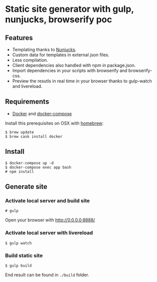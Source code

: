 # Static site generator with gulp, nunjucks, browserify poc

## Features

* Templating thanks to [Nunjucks](https://mozilla.github.io/nunjucks/).
* Custom data for templates in external json files.
* Less compilation.
* Client dependencies also handled with npm in package.json.
* Import dependencies in your scripts with browserify and browserify-css.
* Preview the resutls in real time in your browser thanks to gulp-watch and livereload.


## Requirements

* [Docker](https://docs.docker.com/engine/) and [docker-compose](https://docs.docker.com/compose/)

Install this prerequisites on OSX with [homebrew](https://brew.sh/index_fr):

```
$ brew update
$ brew cask install docker
```


## Install

```
$ docker-compose up -d
$ docker-compose exec app bash
# npm install
```

## Generate site

### Activate local server and build site

```
# gulp
```

Open your browser with http://0.0.0.0:8888/


### Activate local server with livereload

```
$ gulp watch
```


### Build static site

```
$ gulp build
```

End result can be found in `./build` folder.
